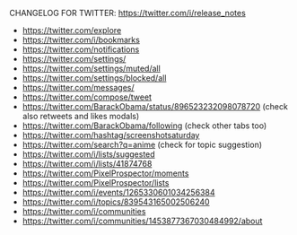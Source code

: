 CHANGELOG FOR TWITTER: https://twitter.com/i/release_notes

- https://twitter.com/explore
- https://twitter.com/i/bookmarks
- https://twitter.com/notifications
- https://twitter.com/settings/
- https://twitter.com/settings/muted/all
- https://twitter.com/settings/blocked/all
- https://twitter.com/messages/
- https://twitter.com/compose/tweet
- https://twitter.com/BarackObama/status/896523232098078720 (check also retweets and likes modals)
- https://twitter.com/BarackObama/following (check other tabs too)
- https://twitter.com/hashtag/screenshotsaturday
- https://twitter.com/search?q=anime (check for topic suggestion)
- https://twitter.com/i/lists/suggested
- https://twitter.com/i/lists/41874768
- https://twitter.com/PixelProspector/moments
- https://twitter.com/PixelProspector/lists
- https://twitter.com/i/events/1265330601034256384
- https://twitter.com/i/topics/839543165002506240
- https://twitter.com/i/communities
- https://twitter.com/i/communities/1453877367030484992/about